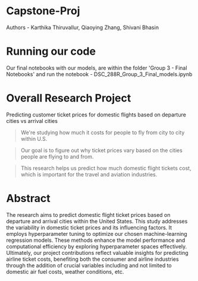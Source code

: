 # Capstone-Proj

Authors - Karthika Thiruvallur, Qiaoying Zhang, Shivani Bhasin

# Running our code 
Our final notebooks with our models, are within the folder 'Group 3 - Final Notebooks' and run the notebook - DSC_288R_Group_3_Final_models.ipynb

# Overall Research Project
Predicting customer ticket prices for domestic flights based on departure cities vs arrival cities 

> We're studying how much it costs for people to fly from city to city within U.S.

> Our goal is to figure out why ticket prices vary based on the cities people are flying to and from.

> This research helps us predict how much domestic flight tickets cost, which is important for the travel and aviation industries.

# Abstract
The research aims to predict domestic flight ticket prices based on departure and arrival cities within the United States. This study addresses the variability in domestic ticket prices and its influencing factors. It employs hyperparameter tuning to optimize our chosen machine-learning regression models. These methods enhance the model performance and computational efficiency by exploring hyperparameter spaces effectively. Ultimately, our project contributions reflect valuable insights for predicting airline ticket costs, benefiting both the consumer and airline industries through the addition of crucial variables including and not limited to domestic air fuel costs, weather conditions, etc.


